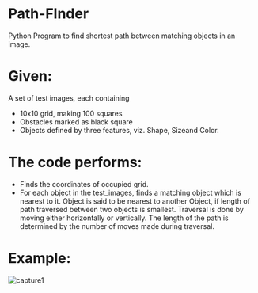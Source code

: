 # Path-FInder
Python Program to find shortest path between matching objects in an image.

# Given:
A set of test images, each containing
* 10x10 grid, making 100 squares 
* Obstacles marked as black square 
* Objects defined by three features, viz. Shape, Sizeand Color.

# The code performs:

* Finds the coordinates of occupied grid.
* For each object in the test_images, finds a matching object which is nearest to it. Object is said to be nearest to another Object, if length of path traversed between two objects is smallest. Traversal is done by moving either horizontally or vertically. The length of the path is determined by the number of moves made during traversal.

# Example:

![capture1](https://cloud.githubusercontent.com/assets/14962324/21743385/128b4e52-d527-11e6-9d83-7582c27686f2.PNG)
